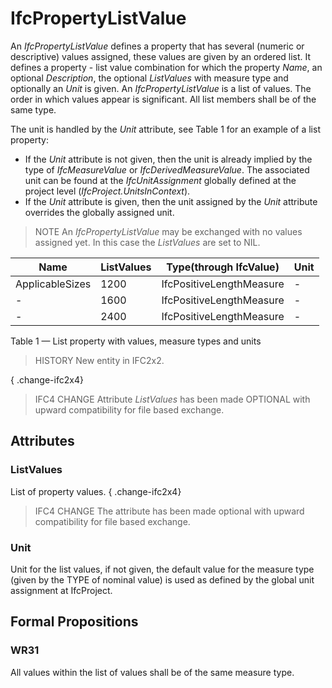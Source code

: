 # IfcPropertyListValue

An _IfcPropertyListValue_ defines a property that has several (numeric or descriptive) values assigned, these values are given by an ordered list. It defines a property - list value combination for which the property _Name_, an optional _Description_, the optional _ListValues_ with measure type and optionally an _Unit_ is given. An _IfcPropertyListValue_ is a list of values. The order in which values appear is significant. All list members shall be of the same type.

The unit is handled by the _Unit_ attribute, see Table 1 for an example of a list property:

* If the _Unit_ attribute is not given, then the unit is already implied by the type of _IfcMeasureValue_ or _IfcDerivedMeasureValue_. The associated unit can be found at the _IfcUnitAssignment_ globally defined at the project level (_IfcProject.UnitsInContext_).
* If the _Unit_ attribute is given, then the unit assigned by the _Unit_ attribute overrides the globally assigned unit.

> NOTE An _IfcPropertyListValue_ may be exchanged with no values assigned yet. In this case the _ListValues_ are set to NIL.

|Name|ListValues|Type(through IfcValue)|Unit|
|--- |--- |--- |--- |
|ApplicableSizes|1200|IfcPositiveLengthMeasure|-|
|-|1600|IfcPositiveLengthMeasure|-|
|-|2400|IfcPositiveLengthMeasure|-|

Table 1 &mdash; List property with values, measure types and units

> HISTORY New entity in IFC2x2.

{ .change-ifc2x4}
> IFC4 CHANGE Attribute _ListValues_ has been made OPTIONAL with upward compatibility for file based exchange.

## Attributes

### ListValues
List of property values.
{ .change-ifc2x4}
> IFC4 CHANGE The attribute has been made optional with upward compatibility for file based exchange.

### Unit
Unit for the list values, if not given, the default value for the measure type (given by the TYPE of nominal value) is used as defined by the global unit assignment at IfcProject.

## Formal Propositions

### WR31
All values within the list of values shall be of the same measure type.
